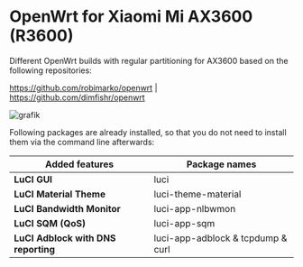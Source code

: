 # OpenWrt for Xiaomi Mi AX3600 (R3600)

Different OpenWrt builds with regular partitioning for AX3600 based on the following repositories:

https://github.com/robimarko/openwrt | https://github.com/dimfishr/openwrt

![grafik](https://user-images.githubusercontent.com/67478561/202847325-0483eca6-1ac8-4efa-8d24-87f8671e8760.png)

Following packages are already installed, so that you do not need to install them via the command line afterwards: 

Added features | Package names
------------ | -------------
**LuCI GUI** | luci
**LuCI Material Theme** | luci-theme-material 
**LuCI Bandwidth Monitor** | luci-app-nlbwmon
**LuCI SQM (QoS)** | luci-app-sqm
**LuCI Adblock with DNS reporting** | luci-app-adblock & tcpdump & curl
